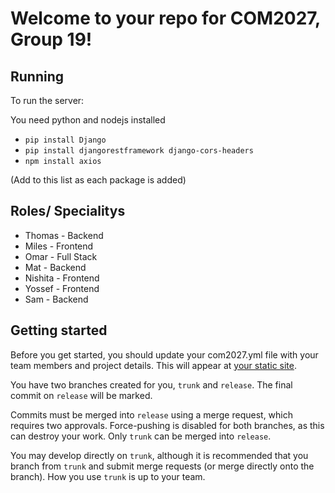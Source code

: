 Welcome to your repo for COM2027, Group 19!
=====================================================

Running
--------------

To run the server:

You need python and nodejs installed

- ``pip install Django``
- ``pip install djangorestframework django-cors-headers``
- ``npm install axios``

(Add to this list as each package is added)


Roles/ Specialitys
---------------

- Thomas - Backend
- Miles - Frontend
- Omar - Full Stack
- Mat - Backend
- Nishita - Frontend
- Yossef - Frontend
- Sam - Backend



Getting started
---------------

Before you get started, you should update your com2027.yml file with your team members and project details. This will appear at [your static site](https://csee.pages.surrey.ac.uk/com2027/2023-24/Group19).

You have two branches created for you, `trunk` and `release`. The final commit on `release` will be marked.

Commits must be merged into `release` using a merge request, which requires two approvals. Force-pushing is disabled for both branches, as this can destroy your work. Only `trunk` can be merged into `release`.

You may develop directly on `trunk`, although it is recommended that you branch from `trunk` and submit merge requests (or merge directly onto the branch). How you use `trunk` is up to your team.
